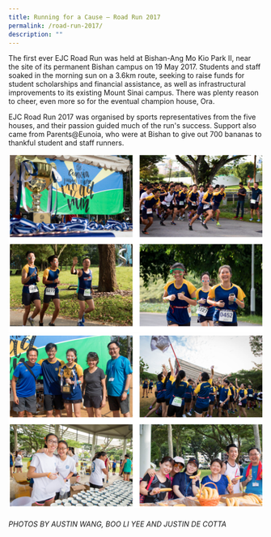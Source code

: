 ```yaml
---
title: Running for a Cause – Road Run 2017
permalink: /road-run-2017/
description: ""
---
```

The first ever EJC Road Run was held at Bishan-Ang Mo Kio Park II, near the site of its permanent Bishan campus on 19 May 2017. Students and staff soaked in the morning sun on a 3.6km route, seeking to raise funds for student scholarships and financial assistance, as well as infrastructural improvements to its existing Mount Sinai campus. There was plenty reason to cheer, even more so for the eventual champion house, Ora.

EJC Road Run 2017 was organised by sports representatives from the five houses, and their passion guided much of the run's success. Support also came from Parents@Eunoia, who were at Bishan to give out 700 bananas to thankful student and staff runners.

![](/images/rr17-1.png)
![](/images/rr17-2.png)

###### PHOTOS BY AUSTIN WANG, BOO LI YEE AND JUSTIN DE COTTA
